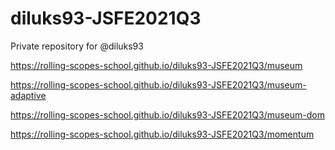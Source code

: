 # diluks93-JSFE2021Q3
Private repository for @diluks93

https://rolling-scopes-school.github.io/diluks93-JSFE2021Q3/museum

https://rolling-scopes-school.github.io/diluks93-JSFE2021Q3/museum-adaptive

https://rolling-scopes-school.github.io/diluks93-JSFE2021Q3/museum-dom

https://rolling-scopes-school.github.io/diluks93-JSFE2021Q3/momentum